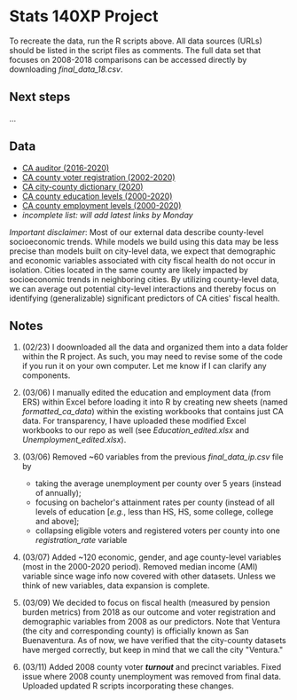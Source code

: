 # Stats 140XP Project

To recreate the data, run the R scripts above. All data sources (URLs) should be listed in the script files as comments. The full data set that focuses on 2008-2018 comparisons can be accessed directly by downloading *final_data_18.csv*.

## Next steps
...

## Data
- [CA auditor (2016-2020)](https://www.auditor.ca.gov/local_high_risk/dashboard-csa) 
- [CA county voter registration (2002-2020)](https://www.sos.ca.gov/elections/voter-registration/voter-registration-statistics) 
- [CA city-county dictionary (2020)](https://bythenumbers.sco.ca.gov/Raw-Data/Cities-Raw-Data-for-Fiscal-Years-2020-21/kyrq-f99p)
- [CA county education levels (2000-2020)](https://www.ers.usda.gov/data-products/county-level-data-sets/county-level-data-sets-download-data/)
- [CA county employment levels (2000-2020)](https://www.ers.usda.gov/data-products/county-level-data-sets/county-level-data-sets-download-data/)
- *incomplete list: will add latest links by Monday*

*Important disclaimer*: Most of our external data describe county-level socioeconomic trends. While models we build using this data may be less precise than models built on city-level data, we expect that demographic and economic variables associated with city fiscal health do not occur in isolation. Cities located in the same county are likely impacted by socioeconomic trends in neighboring cities. By utilizing county-level data, we can average out potential city-level interactions and thereby focus on identifying (generalizable) significant predictors of CA cities' fiscal health. 

## Notes
1. (02/23) I doownloaded all the data and organized them into a data folder within the R project. As such, you may need to revise some of the code if you run it on your own computer. Let me know if I can clarify any components.

2. (03/06) I manually edited the education and employment data (from ERS) within Excel before loading it into R by creating new sheets (named *formatted_ca_data*) within the existing workbooks that contains just CA data. For transparency, I have uploaded these modified Excel workbooks to our repo as well (see *Education_edited.xlsx* and *Unemployment_edited.xlsx*).

3. (03/06) Removed ~60 variables from the previous *final_data_ip.csv* file by
	- taking the average unemployment per county over 5 years (instead of annually);
	- focusing on bachelor's attainment rates per county (instead of all levels of education [*e.g.*, less than HS, HS, some college, college and above];
	- collapsing eligible voters and registered voters per county into one *registration_rate* variable

4. (03/07) Added ~120 economic, gender, and age county-level variables (most in the 2000-2020 period). Removed median income (AMI) variable since wage info now covered with other datasets. Unless we think of new variables, data expansion is complete.

5. (03/09) We decided to focus on fiscal health (measured by pension burden metrics) from 2018 as our outcome and voter registration and demographic variables from 2008 as our predictors. Note that Ventura (the city and corresponding county) is officially known as San Buenaventura. As of now, we have verified that the city-county datasets have merged correctly, but keep in mind that we call the city "Ventura."

6. (03/11) Added 2008 county voter ***turnout*** and precinct variables. Fixed issue where 2008 county unemployment was removed from final data. Uploaded updated R scripts incorporating these changes.
